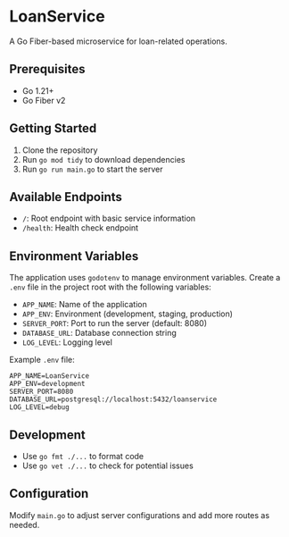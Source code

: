 # LoanService

A Go Fiber-based microservice for loan-related operations.

## Prerequisites

- Go 1.21+
- Go Fiber v2

## Getting Started

1. Clone the repository
2. Run `go mod tidy` to download dependencies
3. Run `go run main.go` to start the server

## Available Endpoints

- `/`: Root endpoint with basic service information
- `/health`: Health check endpoint

## Environment Variables

The application uses `godotenv` to manage environment variables. Create a `.env` file in the project root with the following variables:

- `APP_NAME`: Name of the application
- `APP_ENV`: Environment (development, staging, production)
- `SERVER_PORT`: Port to run the server (default: 8080)
- `DATABASE_URL`: Database connection string
- `LOG_LEVEL`: Logging level

Example `.env` file:
```
APP_NAME=LoanService
APP_ENV=development
SERVER_PORT=8080
DATABASE_URL=postgresql://localhost:5432/loanservice
LOG_LEVEL=debug
```

## Development

- Use `go fmt ./...` to format code
- Use `go vet ./...` to check for potential issues

## Configuration

Modify `main.go` to adjust server configurations and add more routes as needed.
